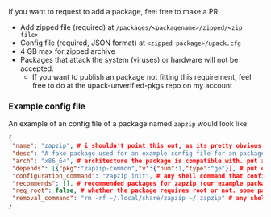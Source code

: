 If you want to request to add a package, feel free to make a PR <br />
* Add zipped file (required) at `/packages/<packagename>/zipped/<zip file>`
* Config file (required, JSON format) at `<zipped package>/upack.cfg`
* 4 GB max for zipped archive
* Packages that attack the system (viruses) or hardware will not be accepted.
  * If you want to publish an package not fitting this requirement, feel free to do at the upack-unverified-pkgs repo on my account
### Example config file
An example of an config file of a package named `zapzip` would look like:
```json
{
 "name": "zapzip", # i shouldn't point this out, as its pretty obvious
 "desc": "A fake package used for an example config file for an package manager", # description of package. the description is not used by upack, but used for browsing packages.
 "arch": "x86_64", # architecture the package is compatible with. put all as the architecture if your package supports all architectures
 "depends": [{"pkg":"zapzip-common","v":{"num":1,"type":"ge"}], # put dependencies here. upack will automatically install them
 "configuration_command": "zapzip init", # any shell command that configures the package for use. upack will automatically run this command once package is installed.
 "recommends": [], # recommended packages for zapzip (our example package) to work properly, or to maybe give more features to zipzap. upack will point out the recommended packages on pre-install.
 "req_root": false, # whether the package requires root or not. some packages may need root to add system users or maybe... idk
 "removal_command": "rm -rf ~/.local/share/zapzip ~/.zapzip" # any shell command that is run when specific package is removed. upack will automatically run this command once package is removed.
}
```
